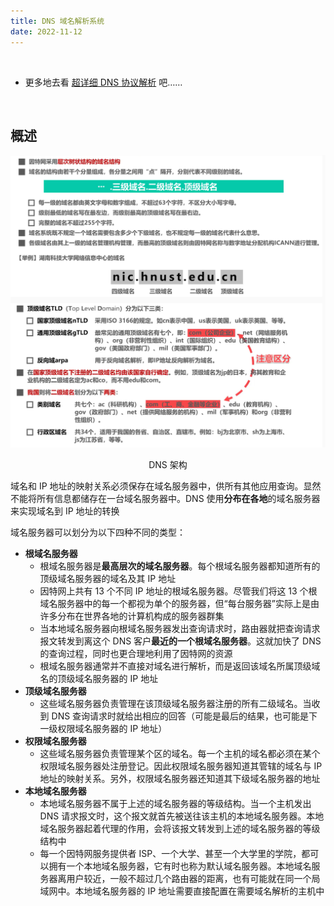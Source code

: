 ```yaml
---
title: DNS 域名解析系统
date: 2022-11-12
---
```


<br>

- 更多地去看 [超详细 DNS 协议解析](https://cswiki.top/pages/29c2aa) 吧……

<br>

## 概述

<div class="img" align="center"><img src="./img/DNS_0.png"/><p>
  DNS 架构
</p></div>

域名和 IP 地址的映射关系必须保存在域名服务器中，供所有其他应用查询。显然不能将所有信息都储存在一台域名服务器中。DNS 使用**分布在各地**的域名服务器来实现域名到 IP 地址的转换

域名服务器可以划分为以下四种不同的类型：

- **根域名服务器**
  - 根域名服务器是**最高层次的域名服务器**。每个根域名服务器都知道所有的顶级域名服务器的域名及其 IP 地址
  - 因特网上共有 13 个不同 IP 地址的根域名服务器。尽管我们将这 13 个根域名服务器中的每一个都视为单个的服务器，但“每台服务器”实际上是由许多分布在世界各地的计算机构成的服务器群集
  - 当本地域名服务器向根域名服务器发出查询请求时，路由器就把查询请求报文转发到离这个 DNS 客户**最近的一个根域名服务器**。这就加快了 DNS 的查询过程，同时也更合理地利用了因特网的资源
  - 根域名服务器通常并不直接对域名进行解析，而是返回该域名所属顶级域名的顶级域名服务器的 IP 地址
- **顶级域名服务器**
  - 这些域名服务器负责管理在该顶级域名服务器注册的所有二级域名。当收到 DNS 查询请求时就给出相应的回答（可能是最后的结果，也可能是下一级权限域名服务器的 IP 地址）
- **权限域名服务器**
  - 这些域名服务器负责管理某个区的域名。每一个主机的域名都必须在某个权限域名服务器处注册登记。因此权限域名服务器知道其管辖的域名与 IP 地址的映射关系。另外，权限域名服务器还知道其下级域名服务器的地址
- **本地域名服务器**
  - 本地域名服务器不属于上述的域名服务器的等级结构。当一个主机发出 DNS 请求报文时，这个报文就首先被送往该主机的本地域名服务器。本地域名服务器起着代理的作用，会将该报文转发到上述的域名服务器的等级结构中
  - 每一个因特网服务提供者 ISP、一个大学、甚至一个大学里的学院，都可以拥有一个本地域名服务器，它有时也称为默认域名服务器。本地域名服务器离用户较近，一般不超过几个路由器的距离，也有可能就在同一个局域网中。本地域名服务器的 IP 地址需要直接配置在需要域名解析的主机中

<br>
 